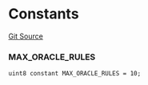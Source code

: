 # Constants
[Git Source](https://github.com/thrackle-io/tron/blob/67919752074a6ad99319926c762bce79963a8aa4/src/client/token/handler/ruleContracts/HandlerAccountApproveDenyOracle.sol)

### MAX_ORACLE_RULES

```solidity
uint8 constant MAX_ORACLE_RULES = 10;
```

